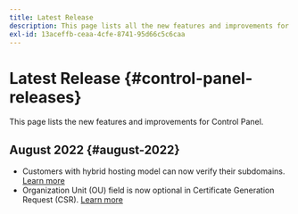 ```yaml
---
title: Latest Release
description: This page lists all the new features and improvements for Control Panel
exl-id: 13aceffb-ceaa-4cfe-8741-95d66c5c6caa
---
```

# Latest Release {#control-panel-releases}

This page lists the new features and improvements for Control Panel.

## August 2022 {#august-2022}

* Customers with hybrid hosting model can now verify their subdomains. [Learn more](../subdomains-certificates/using/monitoring-subdomains.md)
* Organization Unit (OU) field is now optional in Certificate Generation Request (CSR). [Learn more](../subdomains-certificates/using/renewing-subdomain-certificate.md)
